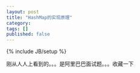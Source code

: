 ```yaml
---
layout: post
title: "HashMap的实现原理"
category: 
tags: []
published: false
---
```

{% include JB/setup %}

刚从人人上看到的。。。是阿里巴巴面试题。。。收藏一下